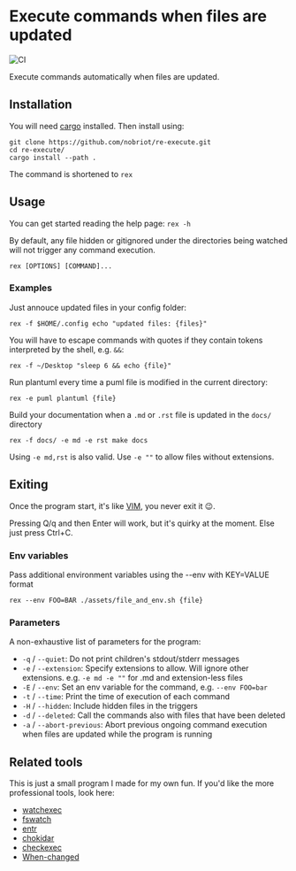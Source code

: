 # Execute commands when files are updated

![CI](https://github.com/nobriot/re-execute/actions/workflows/build.yml/badge.svg)

Execute commands automatically when files are updated.

## Installation 

You will need [cargo](https://doc.rust-lang.org/cargo/getting-started/installation.html)
installed. Then install using:

```console
git clone https://github.com/nobriot/re-execute.git
cd re-execute/
cargo install --path .
```

The command is shortened to `rex`

## Usage

You can get started reading the help page: `rex -h`

By default, any file hidden or gitignored under the directories being watched
will not trigger any command execution.

```console
rex [OPTIONS] [COMMAND]...
```

### Examples

Just annouce updated files in your config folder:

```console
rex -f $HOME/.config echo "updated files: {files}"
```

You will have to escape commands with quotes if they contain tokens interpreted
by the shell, e.g. `&&`:

```console
rex -f ~/Desktop "sleep 6 && echo {file}"
```

Run plantuml every time a puml file is modified in the current directory: 

```console
rex -e puml plantuml {file}
```

Build your documentation when a `.md` or `.rst` file is updated in the `docs/` directory

```console
rex -f docs/ -e md -e rst make docs
```

Using `-e md,rst` is also valid. Use `-e ""` to allow files without extensions.

## Exiting

Once the program start, it's like [VIM](https://www.vim.org/), you never exit it 😉.

Pressing Q/q and then Enter will work, but it's quirky at the moment.
Else just press Ctrl+C.

### Env variables

Pass additional environment variables using the --env with KEY=VALUE format

```console
rex --env FOO=BAR ./assets/file_and_env.sh {file}
```

### Parameters

A non-exhaustive list of parameters for the program:

* `-q` / `--quiet`:   Do not print children's stdout/stderr messages
* `-e` / `--extension`:  Specify extensions to allow. Will ignore other extensions. e.g. `-e md -e ""` for .md and extension-less files
* `-E` / `--env`:   Set an env variable for the command, e.g. `--env FOO=bar`
* `-t` / `--time`:    Print the time of execution of each command
* `-H` / `--hidden`: Include hidden files in the triggers
* `-d` / `--deleted`: Call the commands also with files that have been deleted
* `-a` / `--abort-previous`: Abort previous ongoing command execution when files are updated while the program is running

## Related tools

This is just a small program I made for my own fun. 
If you'd like the more professional tools, look here:

* [watchexec](https://github.com/watchexec/watchexec)
* [fswatch](https://github.com/emcrisostomo/fswatch)
* [entr](https://github.com/eradman/entr)
* [chokidar](https://github.com/open-cli-tools/chokidar-cli)
* [checkexec](https://github.com/kurtbuilds/checkexec)
* [When-changed](https://github.com/joh/when-changed)
